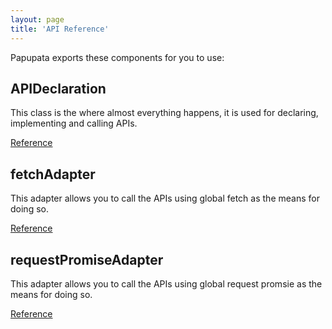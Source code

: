 ```yaml
---
layout: page
title: 'API Reference'
---
```


Papupata exports these components for you to use:

## APIDeclaration

This class is the where almost everything happens, it is used for declaring, implementing and calling APIs.

[Reference](//api/APIDeclaration)

## fetchAdapter

This adapter allows you to call the APIs using global fetch as the means for doing so.

[Reference](//api/fetchAdapter)

## requestPromiseAdapter

This adapter allows you to call the APIs using global request promsie as the means for doing so.

[Reference](//api/requestPromiseAdapter)
